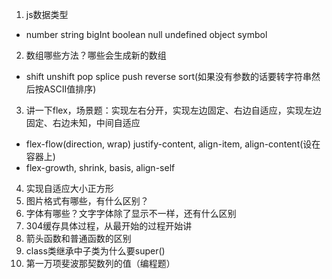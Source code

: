 1. js数据类型
  - number string bigInt boolean null undefined object symbol
2. 数组哪些方法？哪些会生成新的数组
  - shift unshift pop splice push reverse sort(如果没有参数的话要转字符串然后按ASCII值排序)
3. 讲一下flex，场景题：实现左右分开，实现左边固定、右边自适应，实现左边固定、右边未知，中间自适应
  - flex-flow(direction, wrap) justify-content, align-item, align-content(设在容器上) 
  - flex-growth, shrink, basis, align-self
4. 实现自适应大小正方形
5. 图片格式有哪些，有什么区别？
6. 字体有哪些？文字字体除了显示不一样，还有什么区别
7. 304缓存具体过程，从最开始的过程开始讲
8. 箭头函数和普通函数的区别
9. class类继承中子类为什么要super()
10. 第一万项斐波那契数列的值（编程题）
